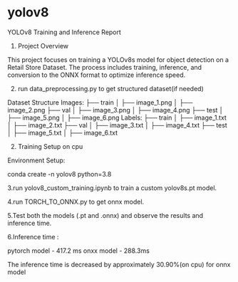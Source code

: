 # yolov8

YOLOv8 Training and Inference Report

1. Project Overview

This project focuses on training a YOLOv8s model for object detection on a Retail Store Dataset. The process includes training, inference, and conversion to the ONNX format to optimize inference speed.

2. run data_preprocessing.py to get structured dataset(if needed)

Dataset Structure
Images:
    ├── train
    │   ├── image_1.png
    │   ├── image_2.png
    ├── val
    │   ├── image_3.png
    │   ├── image_4.png
    ├── test
    │   ├── image_5.png
    │   ├── image_6.png
Labels:
    ├── train
    │   ├── image_1.txt
    │   ├── image_2.txt
    ├── val
    │   ├── image_3.txt
    │   ├── image_4.txt
    ├── test
    │   ├── image_5.txt
    │   ├── image_6.txt
 
2. Training Setup on cpu

Environment Setup:

conda create -n yolov8 python=3.8

3.run yolov8_custom_training.ipynb to train a custom yolov8s.pt model.

4.run TORCH_TO_ONNX.py to get onnx model.

5.Test both the models (.pt and .onnx) and observe the results and inference time.

6.Inference time :

pytorch model - 417.2 ms
onxx model - 288.3ms

The inference time is decreased by approximately 30.90%(on cpu) for onnx model






